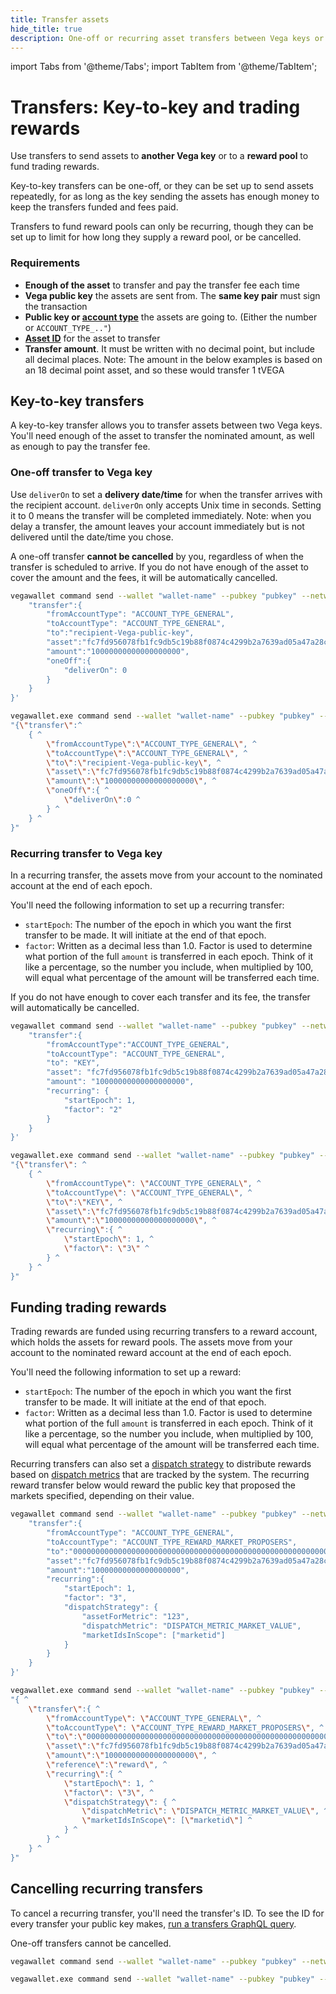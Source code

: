 ```yaml
---
title: Transfer assets
hide_title: true
description: One-off or recurring asset transfers between Vega keys or asset pools
---
```

import Tabs from '@theme/Tabs';
import TabItem from '@theme/TabItem';

# Transfers: Key-to-key and trading rewards
Use transfers to send assets to **another Vega key** or to a **reward pool** to fund trading rewards. 

Key-to-key transfers can be one-off, or they can be set up to send assets repeatedly, for as long as the key sending the assets has enough money to keep the transfers funded and fees paid.

Transfers to fund reward pools can only be recurring, though they can be set up to limit for how long they supply a reward pool, or be cancelled.

### Requirements
* **Enough of the asset** to transfer and pay the transfer fee each time
* **Vega public key** the assets are sent from. The **same key pair** must sign the transaction
* **Public key or [account type](../grpc/vega/vega.proto.mdx#accounttype)** the assets are going to. (Either the number or `ACCOUNT_TYPE_.."`)
* **[Asset ID](../graphql/queries/assets-connection.mdx)** for the asset to transfer
* **Transfer amount**. It must be written with no decimal point, but include all decimal places. Note: The amount in the below examples is based on an 18 decimal point asset, and so these would transfer 1 tVEGA

## Key-to-key transfers
A key-to-key transfer allows you to transfer assets between two Vega keys. You'll need enough of the asset to transfer the nominated amount, as well as enough to pay the transfer fee.

### One-off transfer to Vega key
Use `deliverOn` to set a **delivery date/time** for when the transfer arrives with the recipient account. `deliverOn` only accepts Unix time in seconds. Setting it to 0 means the transfer will be completed immediately. Note: when you delay a transfer, the amount leaves your account immediately but is not delivered until the date/time you chose.

A one-off transfer **cannot be cancelled** by you, regardless of when the transfer is scheduled to arrive. If you do not have enough of the asset to cover the amount and the fees, it will be automatically cancelled.

<Tabs groupId="KeytoKeytransferOnce">
<TabItem value="KeytoKeytransferOnceLinuxcmd" label="Linux / OSX command line example">

```bash
vegawallet command send --wallet "wallet-name" --pubkey "pubkey" --network fairground '{
    "transfer":{
        "fromAccountType": "ACCOUNT_TYPE_GENERAL",
        "toAccountType": "ACCOUNT_TYPE_GENERAL",
        "to":"recipient-Vega-public-key",
        "asset":"fc7fd956078fb1fc9db5c19b88f0874c4299b2a7639ad05a47a28c0aef291b55",
        "amount":"10000000000000000000",
        "oneOff":{ 
            "deliverOn": 0
        }
    }
}'
```
</TabItem>
<TabItem value="KeytoKeytransferOnceWincmd" label="Windows command line example">

```bash
vegawallet.exe command send --wallet "wallet-name" --pubkey "pubkey" --network fairground^
"{\"transfer\":^
    { ^
        \"fromAccountType\":\"ACCOUNT_TYPE_GENERAL\", ^
        \"toAccountType\":\"ACCOUNT_TYPE_GENERAL\", ^
        \"to\":\"recipient-Vega-public-key\", ^
        \"asset\":\"fc7fd956078fb1fc9db5c19b88f0874c4299b2a7639ad05a47a28c0aef291b55\", ^
        \"amount\":\"10000000000000000000\", ^
        \"oneOff\":{ ^
            \"deliverOn\":0 ^
        } ^
    } ^
}"
```
</TabItem>
</Tabs>

### Recurring transfer to Vega key
In a recurring transfer, the assets move from your account to the nominated account at the end of each epoch.

You'll need the following information to set up a recurring transfer: 
* `startEpoch`: The number of the epoch in which you want the first transfer to be made. It will initiate at the end of that epoch.
* `factor`: Written as a decimal less than 1.0. Factor is used to determine what portion of the full `amount` is transferred in each epoch. Think of it like a percentage, so the number you include, when multiplied by 100, will equal what percentage of the amount will be transferred each time. 

If you do not have enough to cover each transfer and its fee, the transfer will automatically be cancelled.

<Tabs groupId="KeytoKeytransferRepeat">
<TabItem value="KeytoKeytransferRepeatLinuxcmd" label="Linux / OSX command line">

```bash
vegawallet command send --wallet "wallet-name" --pubkey "pubkey" --network fairground '{
    "transfer":{
        "fromAccountType":"ACCOUNT_TYPE_GENERAL",
        "toAccountType": "ACCOUNT_TYPE_GENERAL",
        "to": "KEY",
        "asset": "fc7fd956078fb1fc9db5c19b88f0874c4299b2a7639ad05a47a28c0aef291b55",
        "amount": "10000000000000000000",
        "recurring": {
            "startEpoch": 1,
            "factor": "2"
        }
    }
}'
```
</TabItem>
<TabItem value="KeytoKeytransferRepeatcmdWin" label="Windows command line example">

```bash
vegawallet.exe command send --wallet "wallet-name" --pubkey "pubkey" --network fairground^
"{\"transfer\": ^
    { ^
        \"fromAccountType\": \"ACCOUNT_TYPE_GENERAL\", ^
        \"toAccountType\": \"ACCOUNT_TYPE_GENERAL\", ^
        \"to\":\"KEY\", ^
        \"asset\":\"fc7fd956078fb1fc9db5c19b88f0874c4299b2a7639ad05a47a28c0aef291b55\", ^
        \"amount\":\"10000000000000000000\", ^
        \"recurring\":{ ^
            \"startEpoch\": 1, ^
            \"factor\": \"3\" ^
        } ^
    } ^
}"
```
</TabItem>
</Tabs>

## Funding trading rewards
Trading rewards are funded using recurring transfers to a reward account, which holds the assets for reward pools. The assets move from your account to the nominated reward account at the end of each epoch.

You'll need the following information to set up a reward: 
* `startEpoch`: The number of the epoch in which you want the first transfer to be made. It will initiate at the end of that epoch.
* `factor`: Written as a decimal less than 1.0. Factor is used to determine what portion of the full `amount` is transferred in each epoch. Think of it like a percentage, so the number you include, when multiplied by 100, will equal what percentage of the amount will be transferred each time. 

Recurring transfers can also set a [dispatch strategy](../grpc/vega/vega.proto.mdx#dispatchstrategy) to distribute rewards based on [dispatch metrics](../grpc/vega/vega.proto.mdx#dispatchmetric) that are tracked by the system. The recurring reward transfer below would reward the public key that proposed the markets specified, depending on their value.
 
<Tabs groupId="KeytoPooltransferRepeat">
<TabItem value="KeytoPooltransferRepeatLinuxcmd" label="Linux / OSX command line">

```bash
vegawallet command send --wallet "wallet-name" --pubkey "pubkey" --network fairground '{
    "transfer":{
        "fromAccountType": "ACCOUNT_TYPE_GENERAL",
        "toAccountType": "ACCOUNT_TYPE_REWARD_MARKET_PROPOSERS",
        "to":"0000000000000000000000000000000000000000000000000000000000000000",
        "asset":"fc7fd956078fb1fc9db5c19b88f0874c4299b2a7639ad05a47a28c0aef291b55",
        "amount":"10000000000000000000",
        "recurring":{
            "startEpoch": 1,
            "factor": "3",
            "dispatchStrategy": {
                "assetForMetric": "123",
                "dispatchMetric": "DISPATCH_METRIC_MARKET_VALUE",
                "marketIdsInScope": ["marketid"]
            }
        }
    }
}'
```
</TabItem>
<TabItem value="KeytoPooltransferRepeatWincmd" label="Windows command line example">

```bash
vegawallet.exe command send --wallet "wallet-name" --pubkey "pubkey" --network fairground ^
"{ ^
    \"transfer\":{ ^
        \"fromAccountType\": \"ACCOUNT_TYPE_GENERAL\", ^
        \"toAccountType\": \"ACCOUNT_TYPE_REWARD_MARKET_PROPOSERS\", ^
        \"to\":\"0000000000000000000000000000000000000000000000000000000000000000\", ^
        \"asset\":\"fc7fd956078fb1fc9db5c19b88f0874c4299b2a7639ad05a47a28c0aef291b55\", ^
        \"amount\":\"10000000000000000000\", ^
        \"reference\":\"reward\", ^
        \"recurring\":{ ^
            \"startEpoch\": 1, ^
            \"factor\": \"3\", ^
            \"dispatchStrategy\": { ^
                \"dispatchMetric\": \"DISPATCH_METRIC_MARKET_VALUE\", ^
                \"marketIdsInScope\": [\"marketid\"] ^
            } ^
        } ^
    } ^
}"
```
</TabItem>
</Tabs>

## Cancelling recurring transfers
To cancel a recurring transfer, you'll need the transfer's ID. To see the ID for every transfer your public key makes, [run a transfers GraphQL query](../graphql/queries/transfers-connection.mdx).

One-off transfers cannot be cancelled.

<Tabs groupId="canceltransfer">
<TabItem value="canceltransferLinuxcmd" label="Linux / OSX command line">

```bash
vegawallet command send --wallet "wallet-name" --pubkey "pubkey" --network fairground '{ "cancelTransfer": { "transferId": "123" }}'
```
</TabItem>
<TabItem value="canceltransferWincmd" label="Windows command line example">

```bash
vegawallet.exe command send --wallet "wallet-name" --pubkey "pubkey" --network fairground "{ \"cancelTransfer\": {  \"transferId\": \"123\" }}"
``` 
</TabItem>
</Tabs>

